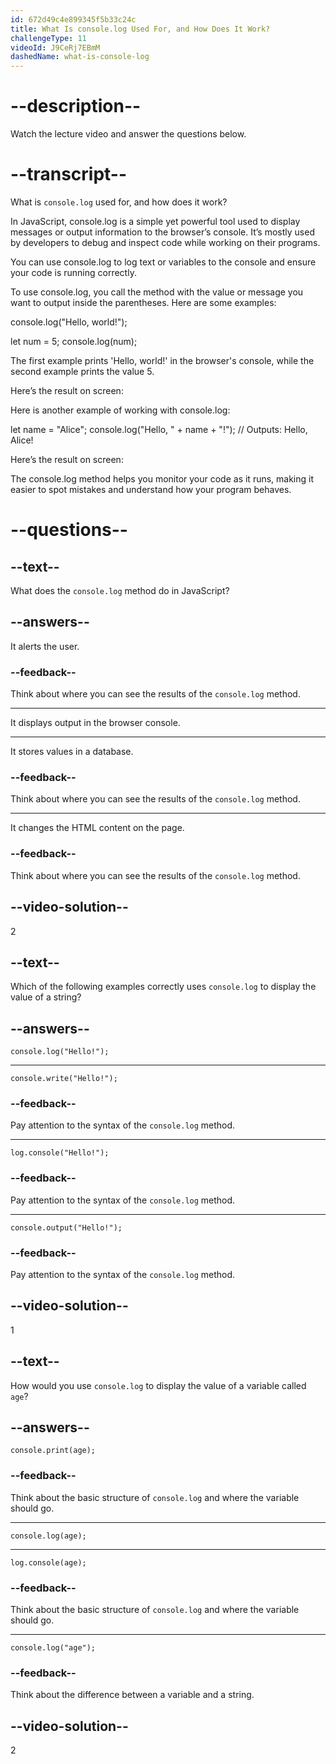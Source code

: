 ```yaml
---
id: 672d49c4e899345f5b33c24c
title: What Is console.log Used For, and How Does It Work?
challengeType: 11
videoId: J9CeRj7EBmM
dashedName: what-is-console-log
---
```


# --description--

Watch the lecture video and answer the questions below.

# --transcript--

What is `console.log` used for, and how does it work?

In JavaScript, console.log is a simple yet powerful tool used to display messages or output information to the browser’s console. It’s mostly used by developers to debug and inspect code while working on their programs. 

You can use console.log to log text or variables to the console and ensure your code is running correctly.

To use console.log, you call the method with the value or message you want to output inside the parentheses. Here are some examples:

console.log("Hello, world!");

let num = 5;
console.log(num);

The first example prints 'Hello, world!' in the browser's console, while the second example prints the value 5.

Here’s the result on screen:

Here is another example of working with console.log:

let name = "Alice";
console.log("Hello, " + name + "!"); // Outputs: Hello, Alice!

Here’s the result on screen:

The console.log method helps you monitor your code as it runs, making it easier to spot mistakes and understand how your program behaves.

# --questions--

## --text--

What does the `console.log` method do in JavaScript?

## --answers--

It alerts the user.

### --feedback--

Think about where you can see the results of the `console.log` method.

---

It displays output in the browser console.

---

It stores values in a database.

### --feedback--

Think about where you can see the results of the `console.log` method.

---

It changes the HTML content on the page.

### --feedback--

Think about where you can see the results of the `console.log` method.

## --video-solution--

2

## --text--

Which of the following examples correctly uses `console.log` to display the value of a string?

## --answers--

`console.log("Hello!");`

---

`console.write("Hello!");`

### --feedback--

Pay attention to the syntax of the `console.log` method.

---

`log.console("Hello!");`

### --feedback--

Pay attention to the syntax of the `console.log` method.

---

`console.output("Hello!");`

### --feedback--

Pay attention to the syntax of the `console.log` method.

## --video-solution--

1

## --text--

How would you use `console.log` to display the value of a variable called `age`?

## --answers--

`console.print(age);`

### --feedback--

Think about the basic structure of `console.log` and where the variable should go.

---

`console.log(age);`

---

`log.console(age);`

### --feedback--

Think about the basic structure of `console.log` and where the variable should go.

---

`console.log("age");`

### --feedback--

Think about the difference between a variable and a string.

## --video-solution--

2
